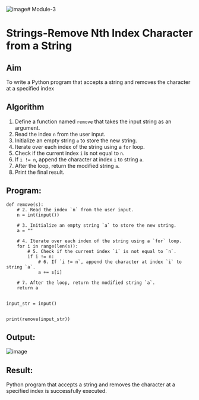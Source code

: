 ![image](https://github.com/user-attachments/assets/bc4a0d38-de03-4c43-a20c-db80704411a5)# Module-3
# Strings-Remove Nth Index Character from a String

## Aim
To write a Python program that accepts a string and removes the character at a specified index

## Algorithm
1. Define a function named `remove` that takes the input string as an argument.
2. Read the index `n` from the user input.
3. Initialize an empty string `a` to store the new string.
4. Iterate over each index of the string using a `for` loop.
5. Check if the current index `i` is not equal to `n`.
6. If `i != n`, append the character at index `i` to string `a`.
7. After the loop, return the modified string `a`.
8. Print the final result.

## Program:

```
def remove(s):
    # 2. Read the index `n` from the user input.
    n = int(input())

    # 3. Initialize an empty string `a` to store the new string.
    a = ""

    # 4. Iterate over each index of the string using a `for` loop.
    for i in range(len(s)):
        # 5. Check if the current index `i` is not equal to `n`.
        if i != n:
            # 6. If `i != n`, append the character at index `i` to string `a`.
            a += s[i]

    # 7. After the loop, return the modified string `a`.
    return a


input_str = input()


print(remove(input_str))
```



## Output:
![image](https://github.com/user-attachments/assets/39f6740d-53e3-4760-8a4e-9c4997769b0c)




## Result:
Python program that accepts a string and removes the character at a specified index is successfully executed.

